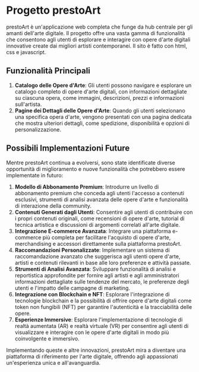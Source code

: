 # Progetto prestoArt

prestoArt è un'applicazione web completa che funge da hub centrale per gli amanti dell'arte digitale. Il progetto offre una vasta gamma di funzionalità che consentono agli utenti di esplorare e interagire con opere d'arte digitali innovative create dai migliori 
artisti contemporanei. Il sito è fatto con html, css e javascript.


## Funzionalità Principali

1. **Catalogo delle Opere d'Arte**: Gli utenti possono navigare e esplorare un catalogo completo di opere d'arte digitali, con informazioni dettagliate su ciascuna opera, come immagini, descrizioni, prezzi e informazioni sull'artista.
2. **Pagine dei Dettagli delle Opere d'Arte**: Quando gli utenti selezionano una specifica opera d'arte, vengono presentati con una pagina dedicata che mostra ulteriori dettagli, come spedizione, disponibilità e opzioni di personalizzazione.


## Possibili Implementazioni Future

Mentre prestoArt continua a evolversi, sono state identificate diverse opportunità di miglioramento e nuove funzionalità che potrebbero essere implementate in futuro:

1. **Modello di Abbonamento Premium**: Introdurre un livello di abbonamento premium che conceda agli utenti l'accesso a contenuti esclusivi, strumenti di analisi avanzata delle opere d'arte e funzionalità di interazione della community.
2. **Contenuti Generati dagli Utenti**: Consentire agli utenti di contribuire con i propri contenuti originali, come recensioni di opere d'arte, tutorial di tecnica artistica e discussioni di argomenti correlati all'arte digitale.
3. **Integrazione E-commerce Avanzata**: Integrare una piattaforma e-commerce più completa per facilitare l'acquisto di opere d'arte, merchandising e accessori direttamente sulla piattaforma prestoArt.
4. **Raccomandazioni Personalizzate**: Implementare un sistema di raccomandazione avanzato che suggerisca agli utenti opere d'arte, artisti e contenuti rilevanti in base alle loro preferenze e attività passate.
5. **Strumenti di Analisi Avanzata**: Sviluppare funzionalità di analisi e reportistica approfondite per fornire agli artisti e agli amministratori informazioni dettagliate sulle tendenze del mercato, le preferenze degli utenti e l'impatto delle campagne di marketing.
6. **Integrazione con Blockchain e NFT**: Esplorare l'integrazione di tecnologie blockchain e la possibilità di offrire opere d'arte digitali come token non fungibili (NFT) per garantire l'autenticità e la tracciabilità delle opere.
7. **Esperienze Immersive**: Esplorare l'implementazione di tecnologie di realtà aumentata (AR) e realtà virtuale (VR) per consentire agli utenti di visualizzare e interagire con le opere d'arte digitali in modo più coinvolgente e immersivo.

Implementando queste e altre innovazioni, prestoArt mira a diventare una piattaforma di riferimento per l'arte digitale, offrendo agli appassionati un'esperienza unica e all'avanguardia.
